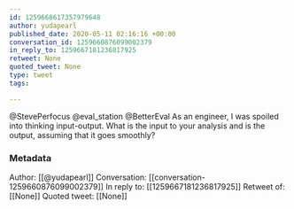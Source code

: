 ```yaml
---
id: 1259668617357979648
author: yudapearl
published_date: 2020-05-11 02:16:16 +00:00
conversation_id: 1259660876099002379
in_reply_to: 1259667181236817925
retweet: None
quoted_tweet: None
type: tweet
tags:

---
```


@StevePerfocus @eval_station @BetterEval As an engineer, I was spoiled into thinking input-output.
What is the input to your analysis and is the output, assuming that it goes smoothly?

### Metadata

Author: [[@yudapearl]]
Conversation: [[conversation-1259660876099002379]]
In reply to: [[1259667181236817925]]
Retweet of: [[None]]
Quoted tweet: [[None]]
